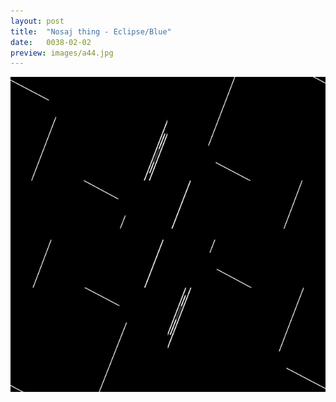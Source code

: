 ```yaml
---
layout: post
title:  "Nosaj thing - Eclipse/Blue"
date:   0038-02-02
preview: images/a44.jpg
---
```


![Nosaj Thing - Home](/images/a44.jpg)
